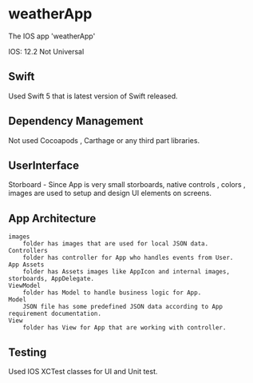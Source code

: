 # weatherApp

The IOS app 'weatherApp'

IOS: 12.2
Not Universal

## Swift
Used Swift 5 that is latest version of Swift released.

## Dependency Management
Not used Cocoapods , Carthage or any third part libraries.

## UserInterface
Storboard -  Since  App is very small storboards, native controls , colors , images are used to setup and design UI elements on screens.

## App Architecture

    images
        folder has images that are used for local JSON data. 
    Controllers
        folder has controller for App who handles events from User.
    App Assets
        folder has Assets images like AppIcon and internal images, storboards, AppDelegate.
    ViewModel
        folder has Model to handle business logic for App.
    Model
        JSON file has some predefined JSON data according to App requirement documentation.
    View
        folder has View for App that are working with controller.


## Testing
Used IOS XCTest classes for UI and Unit test.
